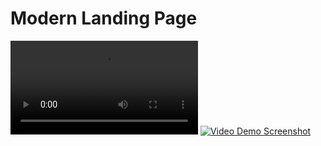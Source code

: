 # Modern Landing Page

![Preview Video](./Preview.mp4)
[![Video Demo Screenshot](video_demo_screenshot.png)](video_demo.mp4)
